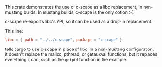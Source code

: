 This crate demonstrates the use of c-scape as a libc replacement, in
non-mustang builds. In mustang builds, c-scape is the only option :-).

c-scape re-exports libc's API, so it can be used as a drop-in replacement.

This line:

```toml
libc = { path = "../../c-scape", package = "c-scape" }
```

tells cargo to use c-scape in place of libc. In a non-mustang configuration,
it doesn't replace the malloc, pthread, or getauxval functions, but it replaces
everything it can, such as the `getpid` function in the example.
